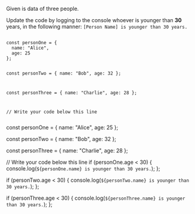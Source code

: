 Given is data of three people.

Update the code by logging to
the console whoever is younger
than **30** years,
in the following manner:
`[Person Name] is younger than 30 years.`

<codeblock language="javascript" type="exercise" testMode="fixedInput">
<code>
const personOne = {
  name: "Alice",
  age: 25
};

const personTwo = {
name: "Bob",
age: 32
};

const personThree = {
name: "Charlie",
age: 28
};

// Write your code below this line

</code>

<solution>
const personOne = {
  name: "Alice",
  age: 25
};

const personTwo = {
name: "Bob",
age: 32
};

const personThree = {
name: "Charlie",
age: 28
};

// Write your code below this line
if (personOne.age < 30) {
console.log(`${personOne.name} is younger than 30 years.`);
};

if (personTwo.age < 30) {
console.log(`${personTwo.name} is younger than 30 years.`);
};

if (personThree.age < 30) {
console.log(`${personThree.name} is younger than 30 years.`);
};

</solution>
</codeblock>
